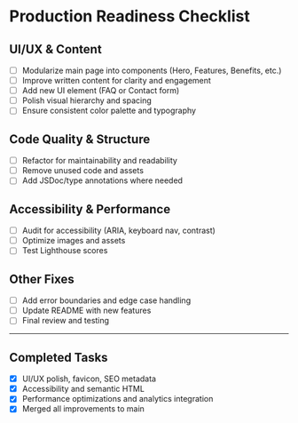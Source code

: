 # Production Readiness Checklist

## UI/UX & Content
- [ ] Modularize main page into components (Hero, Features, Benefits, etc.)
- [ ] Improve written content for clarity and engagement
- [ ] Add new UI element (FAQ or Contact form)
- [ ] Polish visual hierarchy and spacing
- [ ] Ensure consistent color palette and typography

## Code Quality & Structure
- [ ] Refactor for maintainability and readability
- [ ] Remove unused code and assets
- [ ] Add JSDoc/type annotations where needed

## Accessibility & Performance
- [ ] Audit for accessibility (ARIA, keyboard nav, contrast)
- [ ] Optimize images and assets
- [ ] Test Lighthouse scores

## Other Fixes
- [ ] Add error boundaries and edge case handling
- [ ] Update README with new features
- [ ] Final review and testing

---

## Completed Tasks
- [x] UI/UX polish, favicon, SEO metadata
- [x] Accessibility and semantic HTML
- [x] Performance optimizations and analytics integration
- [x] Merged all improvements to main
